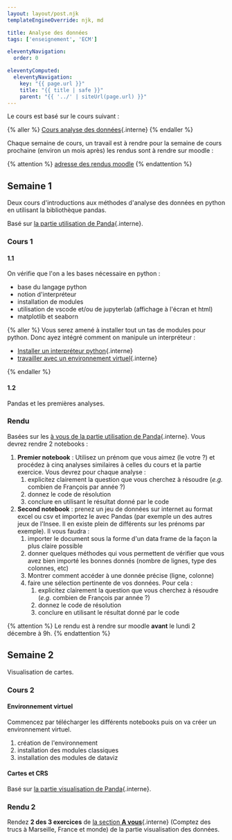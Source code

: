 ```yaml
---
layout: layout/post.njk 
templateEngineOverride: njk, md

title: Analyse des données
tags: ['enseignement', 'ECM']

eleventyNavigation:
  order: 0

eleventyComputed:
  eleventyNavigation:
    key: "{{ page.url }}"
    title: "{{ title | safe }}"
    parent: "{{ '../' | siteUrl(page.url) }}"
---
```


Le cours est basé sur le cours suivant :

{% aller %}
[Cours analyse des données](/cours/analyse-données){.interne}
{% endaller %}

Chaque semaine de cours, un travail est à rendre pour la semaine de cours prochaine (environ un mois après) les rendus sont à rendre sur moodle :

{% attention %}
[adresse des rendus moodle](https://moodle.centrale-med.fr/course/view.php?id=1221)
{% endattention %}

## Semaine 1

Deux cours d'introductions aux méthodes d'analyse des données en python en utilisant la bibliothèque pandas.

Basé sur [la partie utilisation de Panda](/cours/analyse-données/#pandas){.interne}.

### Cours 1

#### 1.1

On vérifie que l'on a les bases nécessaire en python :

- base du langage python
- notion d'interpréteur
- installation de modules
- utilisation de vscode et/ou de jupyterlab (affichage à l'écran et html)
- matplotlib et seaborn

{% aller %}
Vous serez amené à installer tout un tas de modules pour python. Donc ayez intégré comment on manipule un interpréteur :

- [Installer un interpréteur python](/cours/coder-et-développer/installer-python/){.interne}
- [travailler avec un environnement virtuel](/cours/coder-et-développer/environnements-virtuels/){.interne}

{% endaller %}

#### 1.2

Pandas et les premières analyses.

### Rendu

Basées sur les [à vous de la partie utilisation de Panda](/cours/analyse-données/#pandas){.interne}. Vous devrez rendre 2 notebooks :

1. **Premier notebook** : Utilisez un prénom que vous aimez (le votre ?) et procédez à cinq analyses similaires à celles du cours et la partie exercice. Vous devrez pour chaque analyse :
   1. explicitez clairement la question que vous cherchez à résoudre (_e.g._ combien de François par année ?)
   2. donnez le code de résolution
   3. conclure en utilisant le résultat donné par le code
2. **Second notebook** : prenez un jeu de données sur internet au format excel ou csv et importez le avec Pandas (par exemple un des autres jeux de l'Insee. Il en existe plein de différents sur les prénoms par exemple). Il vous faudra :
   1. importer le document sous la forme d'un data frame de la façon la plus claire possible
   2. donner quelques méthodes qui vous permettent de vérifier que vous avez bien importé les bonnes donnés (nombre de lignes, type des colonnes, etc)
   3. Montrer comment accéder à une donnée précise (ligne, colonne)
   4. faire une sélection pertinente de vos données. Pour cela :
      1. explicitez clairement la question que vous cherchez à résoudre (_e.g._ combien de François par année ?)
      2. donnez le code de résolution
      3. conclure en utilisant le résultat donné par le code

{% attention  %}
Le rendu est à rendre sur moodle **avant** le lundi 2 décembre à 9h.
{% endattention  %}

## Semaine 2

Visualisation de cartes.

### Cours 2

#### Environnement virtuel

Commencez par télécharger les différents notebooks puis on va créer un environnement virtuel.

1. création de l'environnement
2. installation des modules classiques
3. installation des modules de dataviz

#### Cartes et CRS

Basé sur [la partie visualisation de Panda](/cours/analyse-données/#data-viz){.interne}.

### Rendu 2

Rendez **2 des 3 exercices** de [la section **A vous**](/cours/analyse-données/#data-viz-exercice){.interne} (Comptez des trucs à Marseille, France et monde) de la partie visualisation des données.
